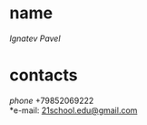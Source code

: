# name
*Ignatev Pavel* <br>

# contacts
*phone* +79852069222 <br>
*e-mail: 21school.edu@gmail.com <br>
